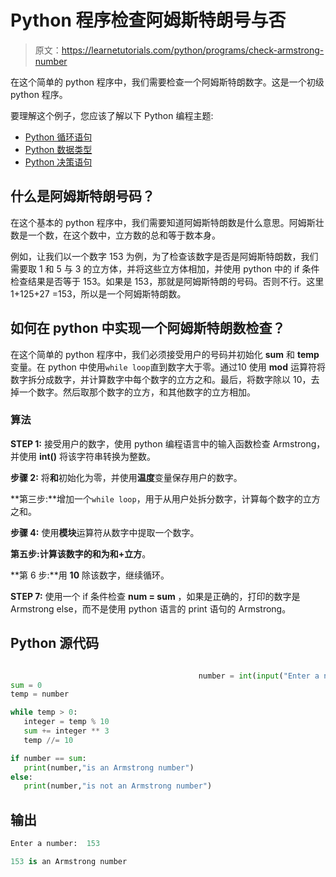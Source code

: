 # Python 程序检查阿姆斯特朗号与否

> 原文：<https://learnetutorials.com/python/programs/check-armstrong-number>

在这个简单的 python 程序中，我们需要检查一个阿姆斯特朗数字。这是一个初级 python 程序。

要理解这个例子，您应该了解以下 Python 编程主题:

*   [Python 循环语句](../../python/python-loop-tutorials "Python loop statements")
*   [Python 数据类型](../../python/python-datatypes "Datatypes in Python")
*   [Python 决策语句](../../python/decision-making-statements "Python decision making statements")

## 什么是阿姆斯特朗号码？

在这个基本的 python 程序中，我们需要知道阿姆斯特朗数是什么意思。阿姆斯壮数是一个数，在这个数中，立方数的总和等于数本身。

例如，让我们以一个数字 153 为例，为了检查该数字是否是阿姆斯特朗数，我们需要取 1 和 5 与 3 的立方体，并将这些立方体相加，并使用 python 中的 if 条件检查结果是否等于 153。如果是 153，那就是阿姆斯特朗的号码。否则不行。这里 1+125+27 =153，所以是一个阿姆斯特朗数。

## 如何在 python 中实现一个阿姆斯特朗数检查？

在这个简单的 python 程序中，我们必须接受用户的号码并初始化 **sum** 和 **temp** 变量。在 python 中使用`while loop`直到数字大于零。通过10 使用 **mod** 运算符将数字拆分成数字，并计算数字中每个数字的立方之和。最后，将数字除以 10，去掉一个数字。然后取那个数字的立方，和其他数字的立方相加。

### 算法

**STEP 1:** 接受用户的数字，使用 python 编程语言中的输入函数检查 Armstrong，并使用 **int()** 将该字符串转换为整数。

**步骤 2:** 将**和**初始化为零，并使用**温度**变量保存用户的数字。

**第三步:**增加一个`while loop`，用于从用户处拆分数字，计算每个数字的立方之和。

**步骤 4:** 使用**模块**运算符从数字中提取一个数字。

**第五步:**计算该数字的和为**和+立方**。

**第 6 步:**用 **10** 除该数字，继续循环。

**STEP 7:** 使用一个 if 条件检查 **num = sum** ，如果是正确的，打印的数字是 Armstrong else，而不是使用 python 语言的 print 语句的 Armstrong。

## Python 源代码

```py

                                          number = int(input("Enter a number: "))  
sum = 0  
temp = number  

while temp > 0:  
   integer = temp % 10   
   sum += integer ** 3  
   temp //= 10  

if number == sum:  
   print(number,"is an Armstrong number")  
else:  
   print(number,"is not an Armstrong number") 

```

## 输出

```py
Enter a number:  153

153 is an Armstrong number 
```